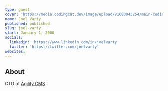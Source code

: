 ```yaml
---
type: guest
cover: 'https://media.codingcat.dev/image/upload/v1683043254/main-codingcatdev-photo/podcast-guest/joelvarty'
name: Joel Varty
published: published
slug: joel-varty
start: January 1, 2000
socials:
  linkedin: 'https://www.linkedin.com/in/joelvarty'
  twitter: 'https://twitter.com/joelvarty'
websites:
---
```


## About

CTO of [Agility CMS](https://agilitycms.com/)
